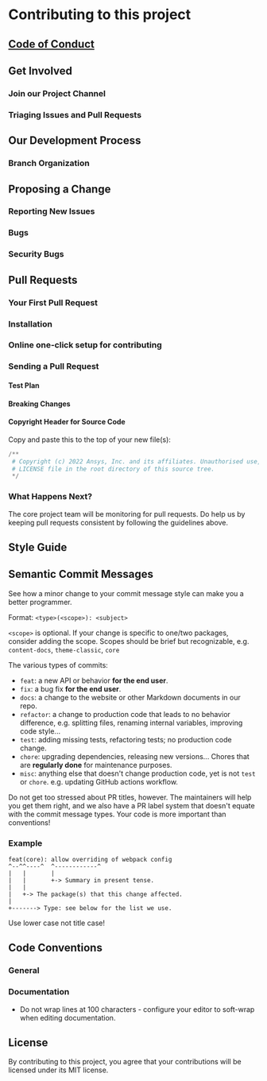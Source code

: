 # Contributing to this project


## [Code of Conduct](...)


## Get Involved


### Join our Project Channel


### Triaging Issues and Pull Requests


## Our Development Process


### Branch Organization

## Proposing a Change


### Reporting New Issues

### Bugs


### Security Bugs


## Pull Requests

### Your First Pull Request


### Installation


### Online one-click setup for contributing


### Sending a Pull Request

#### Test Plan


#### Breaking Changes



#### Copyright Header for Source Code

Copy and paste this to the top of your new file(s):

```python
/**
 # Copyright (c) 2022 Ansys, Inc. and its affiliates. Unauthorised use, distribution or duplication is prohibited
 # LICENSE file in the root directory of this source tree.
 */
```


### What Happens Next?

The core project team will be monitoring for pull requests. Do help us by keeping pull requests consistent by following the guidelines above.

## Style Guide


## Semantic Commit Messages

See how a minor change to your commit message style can make you a better programmer.

Format: `<type>(<scope>): <subject>`

`<scope>` is optional. If your change is specific to one/two packages, consider adding the scope. Scopes should be brief but recognizable, e.g. `content-docs`, `theme-classic`, `core`

The various types of commits:

- `feat`: a new API or behavior **for the end user**.
- `fix`: a bug fix **for the end user**.
- `docs`: a change to the website or other Markdown documents in our repo.
- `refactor`: a change to production code that leads to no behavior difference, e.g. splitting files, renaming internal variables, improving code style...
- `test`: adding missing tests, refactoring tests; no production code change.
- `chore`: upgrading dependencies, releasing new versions... Chores that are **regularly done** for maintenance purposes.
- `misc`: anything else that doesn't change production code, yet is not `test` or `chore`. e.g. updating GitHub actions workflow.

Do not get too stressed about PR titles, however. The maintainers will help you get them right, and we also have a PR label system that doesn't equate with the commit message types. Your code is more important than conventions!

### Example

```
feat(core): allow overriding of webpack config
^--^^----^  ^------------^
|   |       |
|   |       +-> Summary in present tense.
|   |
|   +-> The package(s) that this change affected.
|
+-------> Type: see below for the list we use.
```

Use lower case not title case!

## Code Conventions

### General


### Documentation

- Do not wrap lines at 100 characters - configure your editor to soft-wrap when editing documentation.

## License

By contributing to this project, you agree that your contributions will be licensed under its MIT license.
